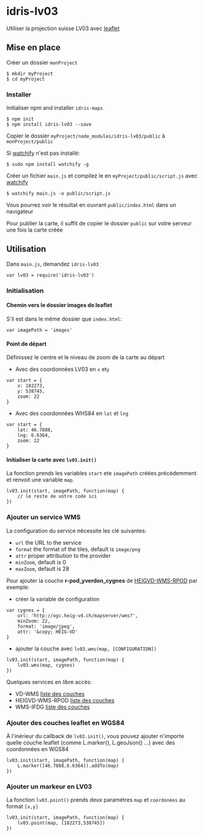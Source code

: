 # idris-lv03

Utiliser la projection suisse LV03 avec [leaflet](http://leafletjs.com/)

## Mise en place

Créer un dossier ```monProject```

```
$ mkdir myProject
$ cd myProject
```

### Installer

Initialiser npm and installer ```idris-maps```

```
$ npm init
$ npm install idris-lv03 --save
```

Copier le dossier ```myProject/node_modules/idris-lv03/public``` à ```monProject/public```

Si [watchify](https://github.com/substack/watchify) n'est pas installé:

```
$ sudo npm install watchify -g
```

Créer un fichier ```main.js``` et compilez le en ```myProject/public/script.js``` avec [watchify](https://github.com/substack/watchify)

```
$ watchify main.js -o public/script.js
```

Vous pourrez voir le résultat en ouvrant ```public/index.html``` dans un navigateur

Pour publier la carte, il suffit de copier le dossier ```public``` sur votre serveur une fois la carte créée

## Utilisation

Dans ```main.js```, demandez ```idris-lv03```

```
var lv03 = require('idris-lv03')
```

### Initialisation

#### Chemin vers le dossier images de leaflet

S'il est dans le même dossier que ```index.html```:

```
var imagePath = 'images'
```

#### Point de départ

Définissez le centre et le niveau de zoom de la carte au départ

* Avec des coordonnées LV03 en ```x``` et```y```

```
var start = {
	x: 182273,
	y: 538745,
	zoom: 22
}
```

* Avec des coordonnées WHS84 en ```lat``` et ```lng```

```
var start = {
	lat: 46.7888,
	lng: 6.6364,
	zoom: 22
}
```

#### Initialiser la carte avec ```lv03.init()```

La fonction prends les variables ```start``` ete ```imagePath``` créées précédemment et renvoit une variable ```map```.

```
lv03.init(start, imagePath, function(map) {
	// le reste de votre code ici
})
```

### Ajouter un service WMS

La configuration du service nécessite les clé suivantes:

- ```url``` the URL to the service
- ```format``` the format of the tiles, default is ```image/png```
- ```attr``` proper attribution to the provider
- ```minZoom```, default is 0
- ```maxZoom```, default is 28

Pour ajouter la couche **r-pod_yverdon_cygnes** de [HEIGVD-WMS-RPOD](http://www.r-pod.ch/wms-server/) par exemple:

* créer la variable de configuration

```
var cygnes = {
	url: 'http://ogc.heig-vd.ch/mapserver/wms?',
	minZoom: 22,
	format: 'image/jpeg',
	attr: '&copy; HEIG-VD'
}
```

* ajouter la couche avec ```lv03.wms(map, [CONFIGURATION])```

```
lv03.init(start, imagePath, function(map) {
	lv03.wms(map, cygnes)
})
```

Quelques services en libre accès:

* VD-WMS [liste des couches](http://www.asitvd.ch/index.php?option=com_content&view=article&id=243&catid=55&tmpl=component)
* HEIGVD-WMS-RPOD [liste des couches](http://www.r-pod.ch/wms-server/)
* WMS-IFDG [liste des couches](http://www.geo.admin.ch/internet/geoportal/fr/home/services/geoservices/display_services/services_wms.html#wms)

### Ajouter des couches leaflet en WGS84

À l'inérieur du callback de ```lv03.init()```, vous pouvez ajouter n'importe quelle couche leaflet (comme L.marker(), L.geoJson() ...) avec des coordonnées en WGS84

```
lv03.init(start, imagePath, function(map) {
	L.marker([46.7888,6.6364]).addTo(map)
})
```

### Ajouter un markeur en LV03

La fonction ```lv03.point()``` prends deux paramétres ```map``` et ```coordonées``` au format  ```[x,y]```

```
lv03.init(start, imagePath, function(map) {
	lv03.point(map, [182273,538745])
})
```

